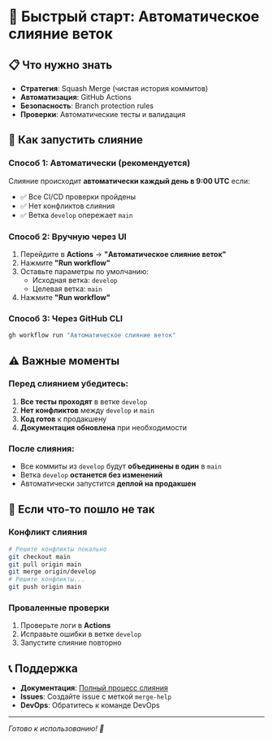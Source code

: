# 🚀 Быстрый старт: Автоматическое слияние веток

## 📋 Что нужно знать

- **Стратегия**: Squash Merge (чистая история коммитов)
- **Автоматизация**: GitHub Actions
- **Безопасность**: Branch protection rules
- **Проверки**: Автоматические тесты и валидация

## 🔄 Как запустить слияние

### Способ 1: Автоматически (рекомендуется)

Слияние происходит **автоматически каждый день в 9:00 UTC** если:
- ✅ Все CI/CD проверки пройдены
- ✅ Нет конфликтов слияния
- ✅ Ветка `develop` опережает `main`

### Способ 2: Вручную через UI

1. Перейдите в **Actions** → **"Автоматическое слияние веток"**
2. Нажмите **"Run workflow"**
3. Оставьте параметры по умолчанию:
   - Исходная ветка: `develop`
   - Целевая ветка: `main`
4. Нажмите **"Run workflow"**

### Способ 3: Через GitHub CLI

```bash
gh workflow run "Автоматическое слияние веток"
```

## ⚠️ Важные моменты

### Перед слиянием убедитесь:

1. **Все тесты проходят** в ветке `develop`
2. **Нет конфликтов** между `develop` и `main`
3. **Код готов** к продакшену
4. **Документация обновлена** при необходимости

### После слияния:

- Все коммиты из `develop` будут **объединены в один** в `main`
- Ветка `develop` **останется без изменений**
- Автоматически запустится **деплой на продакшен**

## 🔧 Если что-то пошло не так

### Конфликт слияния

```bash
# Решите конфликты локально
git checkout main
git pull origin main
git merge origin/develop
# Решите конфликты...
git push origin main
```

### Проваленные проверки

1. Проверьте логи в **Actions**
2. Исправьте ошибки в ветке `develop`
3. Запустите слияние повторно

## 📞 Поддержка

- **Документация**: [Полный процесс слияния](merge-process.md)
- **Issues**: Создайте issue с меткой `merge-help`
- **DevOps**: Обратитесь к команде DevOps

---

*Готово к использованию! 🎉*